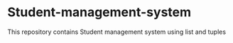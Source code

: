 # Student-management-system
This repository contains Student management system using list and tuples
